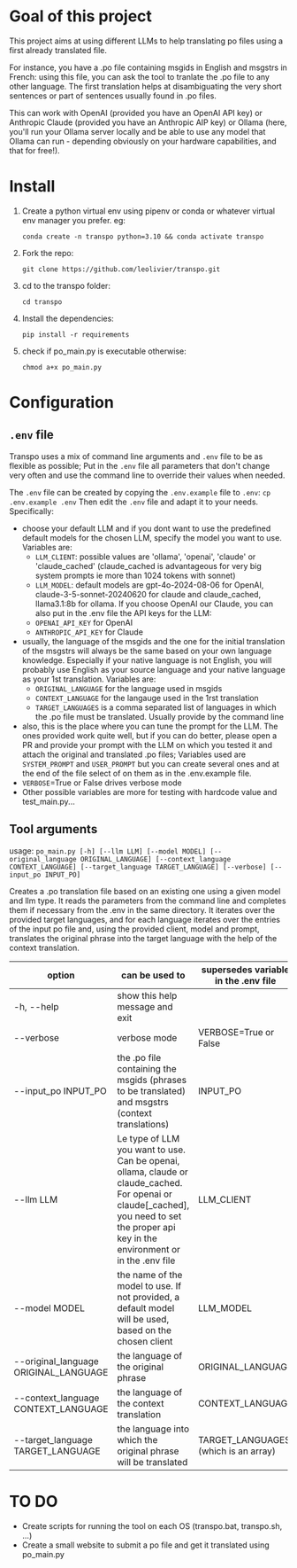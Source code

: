 # Goal of this project
This project aims at using different LLMs to help translating po files using a first already translated file.

For instance, you have a .po file containing msgids in English and msgstrs in French: using this file, you can ask the tool to tranlate the .po file to any other language. The first translation helps at disambiguating the very short sentences or part of sentences usually found in .po files.

This can work with OpenAI (provided you have an OpenAI API key) or Anthropic Claude (provided you have an Anthropic AIP key) or Ollama (here, you'll run your Ollama server locally and be able to use any model that Ollama can run - depending obviously on your hardware capabilities, and that for free!).

# Install
1. Create a python virtual env using pipenv or conda or whatever virtual env manager you prefer. eg:
   
   `conda create -n transpo python=3.10 && conda activate transpo`
1. Fork the repo:
   
   `git clone https://github.com/leolivier/transpo.git`
1. cd to the transpo folder:
 
   `cd transpo`
1. Install the dependencies: 

   `pip install -r requirements`
1. check if po_main.py is executable otherwise:

   `chmod a+x po_main.py`

# Configuration
## `.env` file
Transpo uses a mix of command line arguments and `.env` file to be as flexible as possible;
Put in the `.env` file all parameters that don't change very often and use the command line to override their values when needed.

The `.env` file can be created by copying the `.env.example` file to `.env`:
`cp .env.example .env`
Then edit the `.env` file and adapt it to your needs. Specifically:
* choose your default LLM and if you dont want to use the predefined default models for the chosen LLM, specify the model you want to use.
  Variables are:
    * `LLM_CLIENT`: possible values are 'ollama', 'openai', 'claude' or 'claude_cached' (claude_cached is advantageous for very big system prompts ie more than 1024 tokens with sonnet)
    * `LLM_MODEL`: default models are gpt-4o-2024-08-06 for OpenAI, claude-3-5-sonnet-20240620 for claude and claude_cached, llama3.1:8b for ollama.
  If you choose OpenAI our Claude, you can also put in the .env file the API keys for the LLM:
    * `OPENAI_API_KEY` for OpenAI
    * `ANTHROPIC_API_KEY` for Claude
* usually, the language of the msgids and the one for the initial translation of the msgstrs will always be the same based on your own language knowledge. Especially if your native language is not English, you will probably use English as your source language and your native language as your 1st translation. Variables are:
  * `ORIGINAL_LANGUAGE` for the language used in msgids
  * `CONTEXT_LANGUAGE` for the langauge used in the 1rst translation
  * `TARGET_LANGUAGES` is a comma separated list of languages in which the .po file must be translated. Usually provide by the command line
* also, this is the place where you can tune the prompt for the LLM. The ones provided work quite well, but if you can do better, please open a PR and provide your prompt with the LLM on which you tested it and attach the original and translated .po files;
  Variables used are `SYSTEM_PROMPT` and `USER_PROMPT` but you can create several ones and at the end of the file select of on them as in the .env.example file.
* `VERBOSE`=True or False drives verbose mode
* Other possible variables are more for testing with hardcode value and test_main.py...

## Tool arguments
usage: `po_main.py [-h] [--llm LLM] [--model MODEL] [--original_language ORIGINAL_LANGUAGE] [--context_language CONTEXT_LANGUAGE]
                  [--target_language TARGET_LANGUAGE] [--verbose] [--input_po INPUT_PO]`

Creates a .po translation file based on an existing one using a given model and llm type. It reads the parameters from the command line and completes
them if necessary from the .env in the same directory. It iterates over the provided target languages, and for each language iterates over the entries
of the input po file and, using the provided client, model and prompt, translates the original phrase into the target language with the help of the
context translation.

| option                                 |           can be used to        | supersedes variable in the .env file |
|----------------------------------------|---------------------------------|--------------------------------------|
|  -h, --help                            | show this help message and exit |                                      |
|  --verbose                             | verbose mode                    |       VERBOSE=True or False          |
|  --input_po INPUT_PO                   | the .po file containing the msgids (phrases to be translated) and msgstrs (context translations) | INPUT_PO |
|  --llm LLM                             | Le type of LLM you want to use. Can be openai, ollama, claude or claude_cached. For openai or claude[_cached], you need to set the proper api key in the environment or in the .env file | LLM_CLIENT |
|  --model MODEL                         | the name of the model to use. If not provided, a default model will be used, based on the chosen client | LLM_MODEL |
|  --original_language ORIGINAL_LANGUAGE | the language of the original phrase | ORIGINAL_LANGUAGE |
|  --context_language CONTEXT_LANGUAGE   | the language of the context translation | CONTEXT_LANGUAGE | 
|  --target_language TARGET_LANGUAGE     | the language into which the original phrase will be translated | TARGET_LANGUAGES (which is an array) |

# TO DO
* Create scripts for running the tool on each OS (transpo.bat, transpo.sh, ...)
* Create a small website to submit a po file and get it translated using po_main.py
